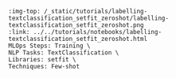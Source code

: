 ```{grid-item-card}  🔫 Zero-shot and few-shot classification with SetFit
:img-top: /_static/tutorials/labelling-textclassification_setfit_zeroshot/labelling-textclassification_setfit_zeroshot.png
:link: ../../tutorials/notebooks/labelling-textclassification_setfit_zeroshot.html
MLOps Steps: Training \
NLP Tasks: TextClassification \
Libraries: setfit \
Techniques: Few-shot
```